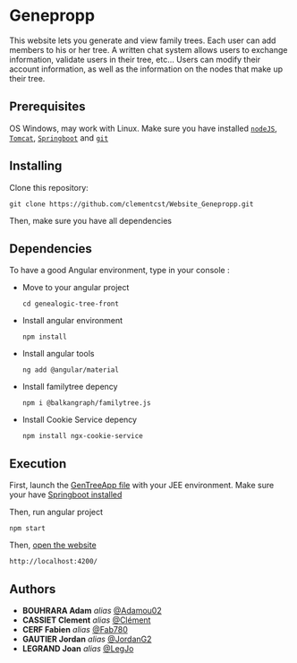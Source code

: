 # Genepropp


This website lets you generate and view family trees. Each user can add members to his or her tree. A written chat system allows users to exchange information, validate users in their tree, etc...
Users can modify their account information, as well as the information on the nodes that make up their tree.


## Prerequisites

OS Windows, may work with Linux.
Make sure you have installed [```nodeJS```](https://nodejs.org/en), [```Tomcat```](https://tomcat.apache.org/), [```Springboot```](https://spring.io/projects/spring-boot/) and [```git``` ](https://git-scm.com/downloads)


## Installing

Clone this repository:

```
git clone https://github.com/clementcst/Website_Genepropp.git
```

Then, make sure you have all dependencies


## Dependencies

To have a good Angular environment, type in your console :

- Move to your angular project
  ```
  cd genealogic-tree-front
  ```

- Install angular environment
  ```
  npm install
  ```

- Install angular tools
  ```
  ng add @angular/material
  ```

- Install familytree depency
  ```
  npm i @balkangraph/familytree.js
  ```

- Install Cookie Service depency
  ```
  npm install ngx-cookie-service
  ```



## Execution

First, launch the [GenTreeApp file](genealogic-tree-back/src/main/java/com/acfjj/app/GenTreeApp.java) with your JEE environment.
Make sure your have [Springboot installed](README.md#Prerequisites)

Then, run angular project
  ```
  npm start
  ```

Then, [open the website](http://localhost:4200/)
```
http://localhost:4200/
```



## Authors

* **BOUHRARA Adam** _alias_ [@Adamou02](https://github.com/Adamou02)
* **CASSIET Clement** _alias_ [@Clément](https://github.com/clementcst)
* **CERF Fabien** _alias_ [@Fab780](https://github.com/Fab780)
* **GAUTIER Jordan** _alias_ [@JordanG2](https://github.com/JordanG2)
* **LEGRAND Joan** _alias_ [@LegJo](https://github.com/LegJo)
